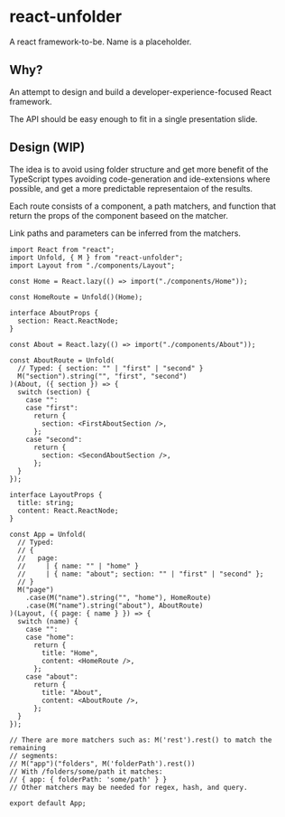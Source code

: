 # react-unfolder

A react framework-to-be. Name is a placeholder.

## Why?

An attempt to design and build a developer-experience-focused React framework.

The API should be easy enough to fit in a single presentation slide.

## Design (WIP)

The idea is to avoid using folder structure and get more benefit of the TypeScript types avoiding code-generation and ide-extensions where possible, and get a more predictable representaion of the results.

Each route consists of a component, a path matchers, and function that return the props of the component baseed on the matcher.

Link paths and parameters can be inferred from the matchers.

```tsx
import React from "react";
import Unfold, { M } from "react-unfolder";
import Layout from "./components/Layout";

const Home = React.lazy(() => import("./components/Home"));

const HomeRoute = Unfold()(Home);

interface AboutProps {
  section: React.ReactNode;
}

const About = React.lazy(() => import("./components/About"));

const AboutRoute = Unfold(
  // Typed: { section: "" | "first" | "second" }
  M("section").string("", "first", "second")
)(About, ({ section }) => {
  switch (section) {
    case "":
    case "first":
      return {
        section: <FirstAboutSection />,
      };
    case "second":
      return {
        section: <SecondAboutSection />,
      };
  }
});

interface LayoutProps {
  title: string;
  content: React.ReactNode;
}

const App = Unfold(
  // Typed:
  // {
  //   page:
  //     | { name: "" | "home" }
  //     | { name: "about"; section: "" | "first" | "second" };
  // }
  M("page")
    .case(M("name").string("", "home"), HomeRoute)
    .case(M("name").string("about"), AboutRoute)
)(Layout, ({ page: { name } }) => {
  switch (name) {
    case "":
    case "home":
      return {
        title: "Home",
        content: <HomeRoute />,
      };
    case "about":
      return {
        title: "About",
        content: <AboutRoute />,
      };
  }
});

// There are more matchers such as: M('rest').rest() to match the remaining
// segments:
// M("app")("folders", M('folderPath').rest())
// With /folders/some/path it matches:
// { app: { folderPath: 'some/path' } }
// Other matchers may be needed for regex, hash, and query.

export default App;
```
